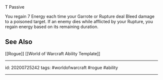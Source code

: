 
T Passive

You regain 7 Energy each time your Garrote or Rupture deal Bleed damage to a poisoned target.
If an enemy dies while afflicted by your Rupture, you regain energy based on its remaining duration.

## See Also
[[Rogue]]
[[World of Warcraft Ability Template]]

---

id: 20200725242
tags: #worldofwarcraft #rogue #ability

---